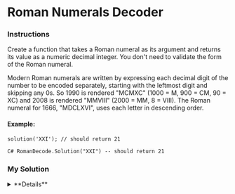 # Roman Numerals Decoder

### Instructions

Create a function that takes a Roman numeral as its argument and returns its value as a numeric decimal integer. You don't need to validate the form of the Roman numeral.

Modern Roman numerals are written by expressing each decimal digit of the number to be encoded separately, starting with the leftmost digit and skipping any 0s. So 1990 is rendered "MCMXC" (1000 = M, 900 = CM, 90 = XC) and 2008 is rendered "MMVIII" (2000 = MM, 8 = VIII). The Roman numeral for 1666, "MDCLXVI", uses each letter in descending order.

#### Example:

```
solution('XXI'); // should return 21

C# RomanDecode.Solution("XXI") -- should return 21
```

### My Solution

<details>
  <summary>**Details**</summary>
  <p>
```js
function solution(roman){
  const convertValue = {IV:4,I:1,V:5,XL:40,XC:90,X:10,L:50,CD:400,CM:900,C:100,D:500,M:1000};
  let result = 0;
  
  do {
    for (key in convertValue) {
      if(roman.indexOf(key) === -1){
        continue;
      }
      
      result += convertValue[key];
      roman=roman.replace(key, '');
      break;
    }
  
  } while(roman.length !== 0);
  
 return result;
}
```
  </p>
</details>
